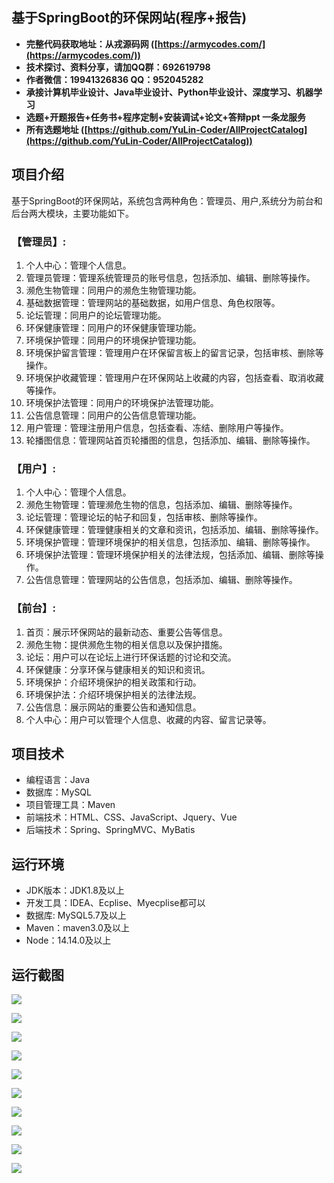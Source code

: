 ## 基于SpringBoot的环保网站(程序+报告)

- <b>完整代码获取地址：从戎源码网 ([https://armycodes.com/](https://armycodes.com/))</b>
- <b>技术探讨、资料分享，请加QQ群：692619798</b> 
- <b>作者微信：19941326836  QQ：952045282</b> 
- <b>承接计算机毕业设计、Java毕业设计、Python毕业设计、深度学习、机器学习</b>
- <b>选题+开题报告+任务书+程序定制+安装调试+论文+答辩ppt 一条龙服务</b>
- <b>所有选题地址 ([https://github.com/YuLin-Coder/AllProjectCatalog](https://github.com/YuLin-Coder/AllProjectCatalog)) </b>

## 项目介绍
基于SpringBoot的环保网站，系统包含两种角色：管理员、用户,系统分为前台和后台两大模块，主要功能如下。

### 【管理员】:
1. 个人中心：管理个人信息。
2. 管理员管理：管理系统管理员的账号信息，包括添加、编辑、删除等操作。
3. 濒危生物管理：同用户的濒危生物管理功能。
4. 基础数据管理：管理网站的基础数据，如用户信息、角色权限等。
5. 论坛管理：同用户的论坛管理功能。
6. 环保健康管理：同用户的环保健康管理功能。
7. 环境保护管理：同用户的环境保护管理功能。
8. 环境保护留言管理：管理用户在环保留言板上的留言记录，包括审核、删除等操作。
9. 环境保护收藏管理：管理用户在环保网站上收藏的内容，包括查看、取消收藏等操作。
10. 环境保护法管理：同用户的环境保护法管理功能。
11. 公告信息管理：同用户的公告信息管理功能。
12. 用户管理：管理注册用户信息，包括查看、冻结、删除用户等操作。
13. 轮播图信息：管理网站首页轮播图的信息，包括添加、编辑、删除等操作。

### 【用户】:
1. 个人中心：管理个人信息。
2. 濒危生物管理：管理濒危生物的信息，包括添加、编辑、删除等操作。
3. 论坛管理：管理论坛的帖子和回复，包括审核、删除等操作。
4. 环保健康管理：管理健康相关的文章和资讯，包括添加、编辑、删除等操作。
5. 环境保护管理：管理环境保护的相关信息，包括添加、编辑、删除等操作。
6. 环境保护法管理：管理环境保护相关的法律法规，包括添加、编辑、删除等操作。
7. 公告信息管理：管理网站的公告信息，包括添加、编辑、删除等操作。

### 【前台】:
1. 首页：展示环保网站的最新动态、重要公告等信息。
2. 濒危生物：提供濒危生物的相关信息以及保护措施。
3. 论坛：用户可以在论坛上进行环保话题的讨论和交流。
4. 环保健康：分享环保与健康相关的知识和资讯。
5. 环境保护：介绍环境保护的相关政策和行动。
6. 环境保护法：介绍环境保护相关的法律法规。
7. 公告信息：展示网站的重要公告和通知信息。
8. 个人中心：用户可以管理个人信息、收藏的内容、留言记录等。

## 项目技术
- 编程语言：Java
- 数据库：MySQL
- 项目管理工具：Maven
- 前端技术：HTML、CSS、JavaScript、Jquery、Vue
- 后端技术：Spring、SpringMVC、MyBatis

## 运行环境
- JDK版本：JDK1.8及以上
- 开发工具：IDEA、Ecplise、Myecplise都可以
- 数据库: MySQL5.7及以上
- Maven：maven3.0及以上
- Node：14.14.0及以上

## 运行截图
![](screenshot/1.png)

![](screenshot/2.png)

![](screenshot/3.png)

![](screenshot/4.png)

![](screenshot/5.png)

![](screenshot/6.png)

![](screenshot/7.png)

![](screenshot/8.png)

![](screenshot/9.png)

![](screenshot/10.png)
